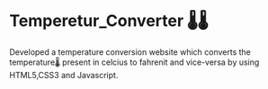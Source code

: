 # Temperetur_Converter 🌡️🌡️

Developed a temperature conversion website which converts the temperature🌡️ present in celcius to fahrenit and vice-versa by using HTML5,CSS3 and Javascript.
